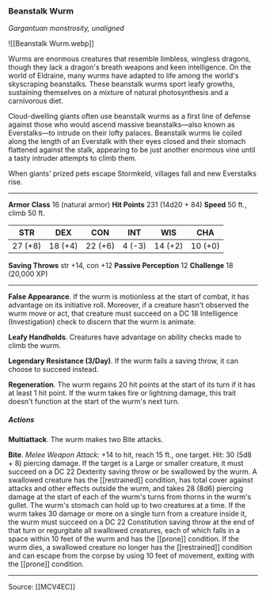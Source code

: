 ### Beanstalk Wurm
_Gargantuan monstrosity, unaligned_

![[Beanstalk Wurm.webp]]

Wurms are enormous creatures that resemble limbless, wingless dragons, though they lack a dragon's breath weapons and keen intelligence. On the world of Eldraine, many wurms have adapted to life among the world's skyscraping beanstalks. These beanstalk wurms sport leafy growths, sustaining themselves on a mixture of natural photosynthesis and a carnivorous diet.

Cloud-dwelling giants often use beanstalk wurms as a first line of defense against those who would ascend massive beanstalks—also known as Everstalks—to intrude on their lofty palaces. Beanstalk wurms lie coiled along the length of an Everstalk with their eyes closed and their stomach flattened against the stalk, appearing to be just another enormous vine until a tasty intruder attempts to climb them.

When giants' prized pets escape Stormkeld, villages fall and new Everstalks rise.





---

**Armor Class** 16 (natural armor)
**Hit Points** 231 (14d20 + 84)
**Speed** 50 ft., climb 50 ft.

| STR     | DEX     | CON     | INT     | WIS     | CHA     |
|---------|---------|---------|---------|---------|---------|
| 27 (+8) | 18 (+4) | 22 (+6) | 4 (-3) | 14 (+2) | 10 (+0) |

**Saving Throws** str +14, con +12
**Passive Perception** 12
**Challenge** 18 (20,000 XP)

---

**False Appearance**. If the wurm is motionless at the start of combat, it has advantage on its initiative roll. Moreover, if a creature hasn't observed the wurm move or act, that creature must succeed on a DC 18 Intelligence (Investigation) check to discern that the wurm is animate.

**Leafy Handholds**. Creatures have advantage on ability checks made to climb the wurm.

**Legendary Resistance (3/Day)**. If the wurm fails a saving throw, it can choose to succeed instead.

**Regeneration**. The wurm regains 20 hit points at the start of its turn if it has at least 1 hit point. If the wurm takes fire or lightning damage, this trait doesn't function at the start of the wurm's next turn.

##### Actions
**Multiattack**. The wurm makes two Bite attacks.

**Bite**. _Melee Weapon Attack:_ +14 to hit, reach 15 ft., one target. Hit: 30 (5d8 + 8) piercing damage. If the target is a Large or smaller creature, it must succeed on a DC 22 Dexterity saving throw or be swallowed by the wurm. A swallowed creature has the [[restrained]] condition, has total cover against attacks and other effects outside the wurm, and takes 28 (8d6) piercing damage at the start of each of the wurm's turns from thorns in the wurm's gullet. The wurm's stomach can hold up to two creatures at a time. If the wurm takes 30 damage or more on a single turn from a creature inside it, the wurm must succeed on a DC 22 Constitution saving throw at the end of that turn or regurgitate all swallowed creatures, each of which falls in a space within 10 feet of the wurm and has the [[prone]] condition. If the wurm dies, a swallowed creature no longer has the [[restrained]] condition and can escape from the corpse by using 10 feet of movement, exiting with the [[prone]] condition.


---

Source: [[MCV4EC]]